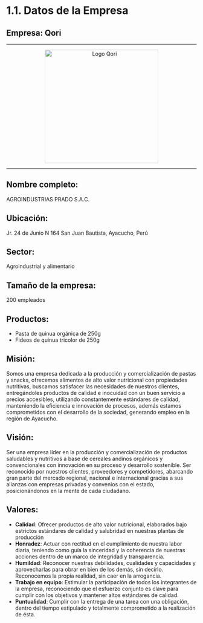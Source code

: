 # 1.1. Datos de la Empresa
## Empresa: Qori
---
<p align="center">
  <img src="https://qorifoodss.com/assets/Logo-Dc16o0CU.svg" alt="Logo Qori" width="300">
</p>

---
## Nombre completo:
AGROINDUSTRIAS PRADO S.A.C.

## Ubicación:
Jr. 24 de Junio N 164 San Juan Bautista, Ayacucho, Perú

## Sector:
Agroindustrial y alimentario

## Tamaño de la empresa:
200 empleados

## Productos:
- Pasta de quinua orgánica de 250g
- Fideos de quinua tricolor de 250g

## Misión:
Somos una empresa dedicada a la producción y comercialización de pastas y snacks, ofrecemos alimentos de alto valor nutricional con propiedades nutritivas, buscamos satisfacer las necesidades de nuestros clientes, entregándoles productos de calidad e inocuidad con un buen servicio a precios accesibles, utilizando constantemente estándares de calidad, manteniendo la eficiencia e innovación de procesos, además estamos comprometidos con el desarrollo de la sociedad, generando empleo en la región de Ayacucho.

## Visión:
Ser una empresa líder en la producción y comercialización de productos saludables y nutritivos a base de cereales andinos orgánicos y convencionales con innovación en su proceso y desarrollo sostenible. Ser reconocido por nuestros clientes, proveedores y competidores, abarcando gran parte del mercado regional, nacional e internacional gracias a sus alianzas con empresas privadas y convenios con el estado, posicionándonos en la mente de cada ciudadano.

## Valores:
- **Calidad**: Ofrecer productos de alto valor nutricional, elaborados bajo estrictos estándares de calidad y salubridad en nuestras plantas de producción
- **Honradez**: Actuar con rectitud en el cumplimiento de nuestra labor diaria, teniendo como guía la sinceridad y la coherencia de nuestras acciones dentro de un marco de integridad y transparencia.
- **Humildad**: Reconocer nuestras debilidades, cualidades y capacidades y aprovecharlas para obrar en bien de los demás, sin decirlo. Reconocemos la propia realidad, sin caer en la arrogancia.
- **Trabajo en equipo**: Estimular la participación de todos los integrantes de la empresa, reconociendo que el esfuerzo conjunto es clave para cumplir con los objetivos y mantener altos estándares de calidad.
- **Puntualidad**: Cumplir con la entrega de una tarea con una obligación, dentro del tiempo estipulado y totalmente comprometido a la realización de ésta.